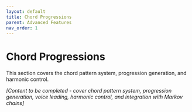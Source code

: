 ```yaml
---
layout: default
title: Chord Progressions
parent: Advanced Features
nav_order: 1
---
```


# Chord Progressions

This section covers the chord pattern system, progression generation, and harmonic control.

*[Content to be completed - cover chord pattern system, progression generation, voice leading, harmonic control, and integration with Markov chains]*
